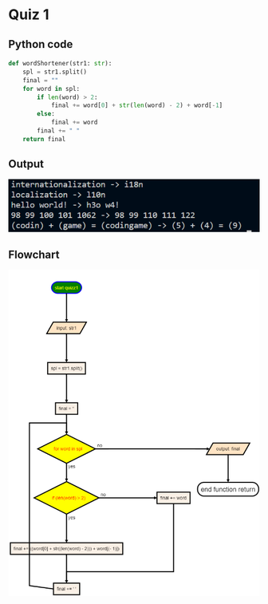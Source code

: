 # Quiz 1
## Python code
```python
def wordShortener(str1: str):
    spl = str1.split()
    final = ""
    for word in spl:
        if len(word) > 2:
            final += word[0] + str(len(word) - 2) + word[-1]
        else:
            final += word
        final += " "
    return final
```

## Output
![](/assets/Q_1.png) 

## Flowchart
![](/flowCharts/q1.png)

